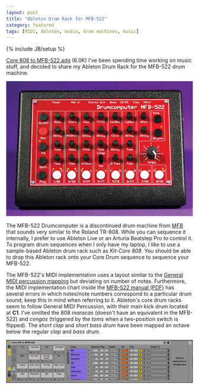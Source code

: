 ```yaml
---
layout: post
title: "Ableton Drum Rack for MFB-522"
category: featured
tags: [MIDI, Ableton, audio, drum machines, music]
---
```

{% include JB/setup %}

<p>
  <span class="marginnote"><a href="/assets/uploads/Core 808 to MFB-522.adg">Core 808 to MFB-522.adg</a> (6.0K)</span>
  I've been spending time working on music stuff, and decided to share my Ableton Drum Rack for the MFB-522 drum machine.
</p>

<img src="/assets/images/MFB-522.jpg" alt="MFB-522 Drumcomputer">

The MFB-522 Drumcomputer is a discontinued drum machine from [MFB](http://mfberlin.de/) that sounds very similar to the Roland TR-808.
While you can sequence it internally, I prefer to use Ableton Live or an Arturia Beatstep Pro to control it.
To program drum sequences when I only have my laptop, I like to use a sample-based Ableton drum rack such as *Kit-Core 808*.
You should be able to drop this Ableton rack onto your Core Drum sequence to sequence your MFB-522.

The MFB-522's MIDI implementation uses a layout similar to the [General MIDI percussion mapping](https://en.wikipedia.org/wiki/General_MIDI#Percussion) but deviating on number of notes.
Furthermore, the MIDI implementation chart inside the [MFB-522 manual (PDF)](http://mfberlin.de/wp-content/uploads/mfb-522_english.pdf)
 has several errors in which notes/note numbers correspond to a particular drum sound; keep this in mind when referring to it.
Ableton's core drum racks seem to follow General MIDI Percussion, with their main kick drum located at **C1**.
I've omitted the 808 *maracas* (doesn't have an equivalent in the MFB-522) and *congas* (triggered by the *toms* when a two-position switch is flipped).
The *short clap* and *short bass drum* have been mapped an octave below the regular *clap* and *bass drum*.

<img src="/assets/images/Core 808 to MFB-522.png" alt="Core 808 to MFB-522">
